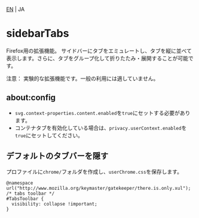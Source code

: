 [EN](./README.md) | JA

# sidebarTabs

Firefox用の拡張機能。
サイドバーにタブをエミュレートし、タブを縦に並べて表示します。さらに、タブをグループ化して折りたたみ・展開することが可能です。

注意：
実験的な拡張機能です。一般の利用には適していません。

## about:config

* `svg.context-properties.content.enabled`を`true`にセットする必要があります。
* コンテナタブを有効化している場合は、`privacy.userContext.enabled`を`true`にセットしてください。

## デフォルトのタブバーを隠す

プロファイルに`chrome/`フォルダを作成し、`userChrome.css`を保存します。
```css:サンプル
@namespace url("http://www.mozilla.org/keymaster/gatekeeper/there.is.only.xul");
/* tabs toolbar */
#TabsToolbar {
  visibility: collapse !important;
}
```
